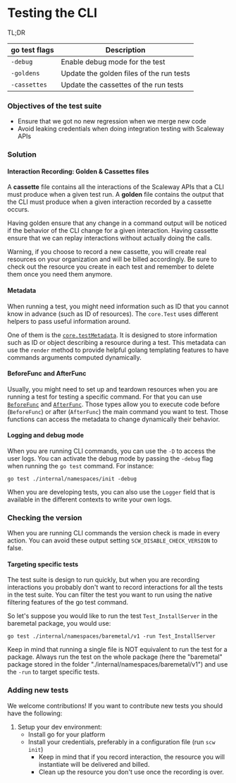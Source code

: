 # Testing the CLI

TL;DR

| go test flags | Description                              |
|---------------|------------------------------------------|
| `-debug`      | Enable debug mode for the test           |
| `-goldens`    | Update the golden files of the run tests |
| `-cassettes`  | Update the cassettes of the run tests    |

### Objectives of the test suite

- Ensure that we got no new regression when we merge new code
- Avoid leaking credentials when doing integration testing with Scaleway APIs

### Solution

#### Interaction Recording: Golden & Cassettes files

A **cassette** file contains all the interactions of the Scaleway APIs that a CLI must produce when a given test run.
A **golden** file contains the output that the CLI must produce when a given interaction recorded by a cassette occurs.

Having golden ensure that any change in a command output will be noticed if the behavior of the CLI change for a given interaction.
Having cassette ensure that we can replay interactions without actually doing the calls.

Warning, if you choose to record a new cassette, you will create real resources on your organization and will be billed accordingly.
Be sure to check out the resource you create in each test and remember to delete them once you need them anymore.

#### Metadata

When running a test, you might need information such as ID that you cannot know in advance (such as ID of resources).
The `core.Test` uses different helpers to pass useful information around.

One of them is the [`core.testMetadata`](https://github.com/scaleway/scaleway-cli/blob/master/internal/core/testing.go#L80).
It is designed to store information such as ID or object describing a resource during a test.
This metadata can use the `render` method to provide helpful golang templating features to have commands arguments computed dynamically.

#### BeforeFunc and AfterFunc

Usually, you might need to set up and teardown resources when you are running a test for testing a specific command.
For that you can use [`BeforeFunc`](https://github.com/scaleway/scaleway-cli/blob/master/internal/core/testing.go#L100) and [`AfterFunc`](https://github.com/scaleway/scaleway-cli/blob/master/internal/core/testing.go#L102).
Those types allow you to execute code before (`BeforeFunc`) or after (`AfterFunc`) the main command you want to test.
Those functions can access the metadata to change dynamically their behavior.

#### Logging and debug mode

When you are running CLI commands, you can use the `-D` to access the user logs.
You can activate the debug mode by passing the `-debug` flag when running the `go test` command.
For instance:

```
go test ./internal/namespaces/init -debug
```

When you are developing tests, you can also use the `Logger` field that is available in the different contexts to write your own logs.

### Checking the version

When you are running CLI commands the version check is made in every action. You can avoid these output setting `SCW_DISABLE_CHECK_VERSION` to false.

#### Targeting specific tests

The test suite is design to run quickly, but when you are recording interactions you probably don't want to record interactions for all the tests in the test suite.
You can filter the test you want to run using the native filtering features of the go test command.

So let's suppose you would like to run the test `Test_InstallServer` in the baremetal package, you would use:

`go test ./internal/namespaces/baremetal/v1 -run Test_InstallServer`

Keep in mind that running a single file is NOT equivalent to run the test for a package.
Always run the test on the whole package (here the "baremetal" package stored in the folder "./internal/namespaces/baremetal/v1") and use the `-run` to target specific tests.

### Adding new tests

We welcome contributions!
If you want to contribute new tests you should have the following:

1. Setup your dev environment:
    - Install go for your platform
    - Install your credentials, preferably in a configuration file (run `scw init`)
        - Keep in mind that if you record interaction, the resource you will instantiate will be delivered and billed.
        - Clean up the resource you don't use once the recording is over.